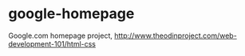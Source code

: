 # google-homepage
Google.com homepage project, 
http://www.theodinproject.com/web-development-101/html-css
